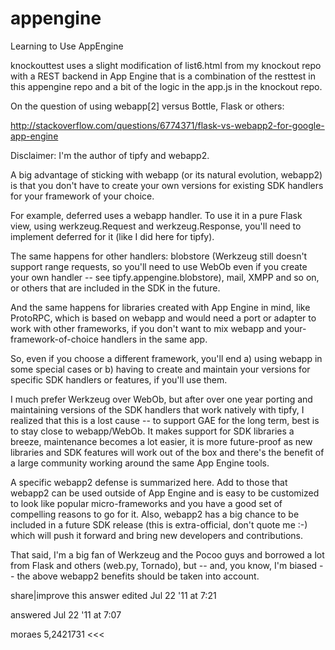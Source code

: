 appengine
=========

Learning to Use AppEngine

knockouttest uses a slight modification of list6.html from my knockout repo with a REST backend in App Engine that
is a combination of the resttest in this appengine repo and a bit of the logic in the app.js in the knockout repo.

On the question of using webapp[2] versus Bottle, Flask or others:

http://stackoverflow.com/questions/6774371/flask-vs-webapp2-for-google-app-engine

>>>
Disclaimer: I'm the author of tipfy and webapp2.

A big advantage of sticking with webapp (or its natural evolution, webapp2) is that you don't have to create your own versions for existing SDK handlers for your framework of your choice.

For example, deferred uses a webapp handler. To use it in a pure Flask view, using werkzeug.Request and werkzeug.Response, you'll need to implement deferred for it (like I did here for tipfy).

The same happens for other handlers: blobstore (Werkzeug still doesn't support range requests, so you'll need to use WebOb even if you create your own handler -- see tipfy.appengine.blobstore), mail, XMPP and so on, or others that are included in the SDK in the future.

And the same happens for libraries created with App Engine in mind, like ProtoRPC, which is based on webapp and would need a port or adapter to work with other frameworks, if you don't want to mix webapp and your-framework-of-choice handlers in the same app.

So, even if you choose a different framework, you'll end a) using webapp in some special cases or b) having to create and maintain your versions for specific SDK handlers or features, if you'll use them.

I much prefer Werkzeug over WebOb, but after over one year porting and maintaining versions of the SDK handlers that work natively with tipfy, I realized that this is a lost cause -- to support GAE for the long term, best is to stay close to webapp/WebOb. It makes support for SDK libraries a breeze, maintenance becomes a lot easier, it is more future-proof as new libraries and SDK features will work out of the box and there's the benefit of a large community working around the same App Engine tools.

A specific webapp2 defense is summarized here. Add to those that webapp2 can be used outside of App Engine and is easy to be customized to look like popular micro-frameworks and you have a good set of compelling reasons to go for it. Also, webapp2 has a big chance to be included in a future SDK release (this is extra-official, don't quote me :-) which will push it forward and bring new developers and contributions.

That said, I'm a big fan of Werkzeug and the Pocoo guys and borrowed a lot from Flask and others (web.py, Tornado), but -- and, you know, I'm biased -- the above webapp2 benefits should be taken into account.

share|improve this answer
edited Jul 22 '11 at 7:21

answered Jul 22 '11 at 7:07

moraes
5,2421731
<<<
